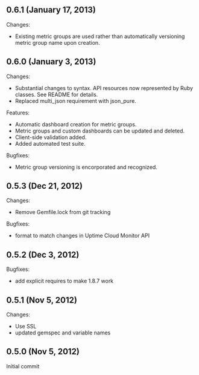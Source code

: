 ## 0.6.1 (January 17, 2013)

Changes:

  - Existing metric groups are used rather than automatically versioning metric group name upon creation.


## 0.6.0 (January 3, 2013)

Changes:

  - Substantial changes to syntax. API resources now represented by Ruby classes. See README for details.
  - Replaced multi_json requirement with json_pure.

Features:

  - Automatic dashboard creation for metric groups.
  - Metric groups and custom dashboards can be updated and deleted.
  - Client-side validation added.
  - Added automated test suite.

Bugfixes:

  - Metric group versioning is encorporated and recognized.


## 0.5.3 (Dec 21, 2012)

Changes:

  - Remove Gemfile.lock from git tracking

Bugfixes:

  - format to match changes in Uptime Cloud Monitor API


## 0.5.2 (Dec 3, 2012)

Bugfixes:

  - add explicit requires to make 1.8.7 work


## 0.5.1 (Nov 5, 2012)

Changes:

  - Use SSL
  - updated gemspec and variable names


## 0.5.0 (Nov 5, 2012)

Initial commit

